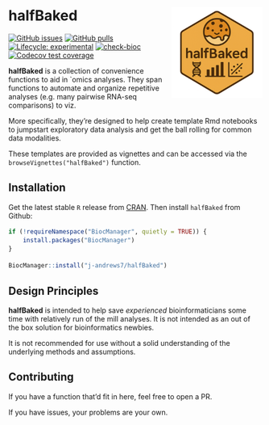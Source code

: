 
<!-- README.md is generated from README.Rmd. Please edit that file -->

# halfBaked <img src="man/figures/halfBaked_hex.png" align="right" alt="halfBaked" style="width: 180px;" />

<!-- badges: start -->

[![GitHub
issues](https://img.shields.io/github/issues/j-andrews7/halfBaked)](https://github.com/j-andrews7/halfBaked/issues)
[![GitHub
pulls](https://img.shields.io/github/issues-pr/j-andrews7/halfBaked)](https://github.com/j-andrews7/halfBaked/pulls)
[![Lifecycle:
experimental](https://img.shields.io/badge/lifecycle-experimental-orange.svg)](https://lifecycle.r-lib.org/articles/stages.html#experimental)
[![check-bioc](https://github.com/j-andrews7/halfBaked/actions/workflows/check-bioc.yml/badge.svg)](https://github.com/j-andrews7/halfBaked/actions/workflows/check-bioc.yml)
[![Codecov test
coverage](https://codecov.io/gh/j-andrews7/halfBaked/graph/badge.svg)](https://app.codecov.io/gh/j-andrews7/halfBaked)
<!-- badges: end -->

**halfBaked** is a collection of convenience functions to aid in \`omics
analyses. They span functions to automate and organize repetitive
analyses (e.g. many pairwise RNA-seq comparisons) to viz.

More specifically, they’re designed to help create template Rmd
notebooks to jumpstart exploratory data analysis and get the ball
rolling for common data modalities.

These templates are provided as vignettes and can be accessed via the
`browseVignettes("halfBaked")` function.

## Installation

Get the latest stable `R` release from
[CRAN](http://cran.r-project.org/). Then install `halfBaked` from
Github:

``` r
if (!requireNamespace("BiocManager", quietly = TRUE)) {
    install.packages("BiocManager")
}

BiocManager::install("j-andrews7/halfBaked")
```

## Design Principles

**halfBaked** is intended to help save *experienced* bioinformaticians
some time with relatively run of the mill analyses. It is not intended
as an out of the box solution for bioinformatics newbies.

It is not recommended for use without a solid understanding of the
underlying methods and assumptions.

## Contributing

If you have a function that’d fit in here, feel free to open a PR.

If you have issues, your problems are your own.
